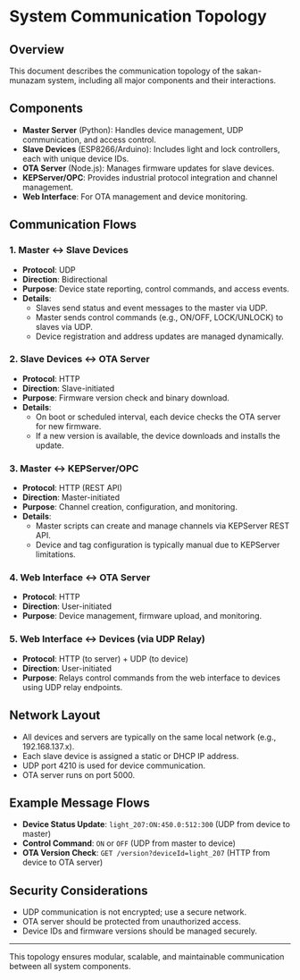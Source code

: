 # System Communication Topology

## Overview

This document describes the communication topology of the sakan-munazam system, including all major components and their interactions.

## Components

- **Master Server** (Python): Handles device management, UDP communication, and access control.
- **Slave Devices** (ESP8266/Arduino): Includes light and lock controllers, each with unique device IDs.
- **OTA Server** (Node.js): Manages firmware updates for slave devices.
- **KEPServer/OPC**: Provides industrial protocol integration and channel management.
- **Web Interface**: For OTA management and device monitoring.

## Communication Flows

### 1. Master ↔ Slave Devices

- **Protocol**: UDP
- **Direction**: Bidirectional
- **Purpose**: Device state reporting, control commands, and access events.
- **Details**:
  - Slaves send status and event messages to the master via UDP.
  - Master sends control commands (e.g., ON/OFF, LOCK/UNLOCK) to slaves via UDP.
  - Device registration and address updates are managed dynamically.

### 2. Slave Devices ↔ OTA Server

- **Protocol**: HTTP
- **Direction**: Slave-initiated
- **Purpose**: Firmware version check and binary download.
- **Details**:
  - On boot or scheduled interval, each device checks the OTA server for new firmware.
  - If a new version is available, the device downloads and installs the update.

### 3. Master ↔ KEPServer/OPC

- **Protocol**: HTTP (REST API)
- **Direction**: Master-initiated
- **Purpose**: Channel creation, configuration, and monitoring.
- **Details**:
  - Master scripts can create and manage channels via KEPServer REST API.
  - Device and tag configuration is typically manual due to KEPServer limitations.

### 4. Web Interface ↔ OTA Server

- **Protocol**: HTTP
- **Direction**: User-initiated
- **Purpose**: Device management, firmware upload, and monitoring.

### 5. Web Interface ↔ Devices (via UDP Relay)

- **Protocol**: HTTP (to server) + UDP (to device)
- **Direction**: User-initiated
- **Purpose**: Relays control commands from the web interface to devices using UDP relay endpoints.

## Network Layout

- All devices and servers are typically on the same local network (e.g., 192.168.137.x).
- Each slave device is assigned a static or DHCP IP address.
- UDP port 4210 is used for device communication.
- OTA server runs on port 5000.

## Example Message Flows

- **Device Status Update**: `light_207:ON:450.0:512:300` (UDP from device to master)
- **Control Command**: `ON` or `OFF` (UDP from master to device)
- **OTA Version Check**: `GET /version?deviceId=light_207` (HTTP from device to OTA server)

## Security Considerations

- UDP communication is not encrypted; use a secure network.
- OTA server should be protected from unauthorized access.
- Device IDs and firmware versions should be managed securely.

---

This topology ensures modular, scalable, and maintainable communication between all system components.

